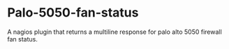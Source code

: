 # Palo-5050-fan-status
A nagios plugin that returns a multiline response for palo alto 5050 firewall fan status.
